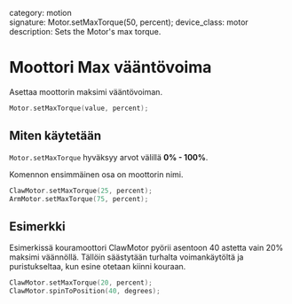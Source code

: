category: motion  
signature: Motor.setMaxTorque(50, percent);
device_class: motor  
description: Sets the Motor's max torque.  

# Moottori Max vääntövoima

Asettaa moottorin maksimi vääntövoiman.  

```cpp
Motor.setMaxTorque(value, percent);
```

## Miten käytetään

`Motor.setMaxTorque` hyväksyy arvot välillä **0% - 100%**.

Komennon ensimmäinen osa on moottorin nimi.

```cpp
ClawMotor.setMaxTorque(25, percent);
ArmMotor.setMaxTorque(75, percent);
```

## Esimerkki

Esimerkissä kouramoottori ClawMotor pyörii asentoon 40 astetta vain 20% maksimi väännöllä. Tällöin säästytään turhalta voimankäytöltä ja puristukseltaa, kun esine otetaan kiinni kouraan.

```cpp
ClawMotor.setMaxTorque(20, percent);
ClawMotor.spinToPosition(40, degrees);
```

<advanced>
</advanced>